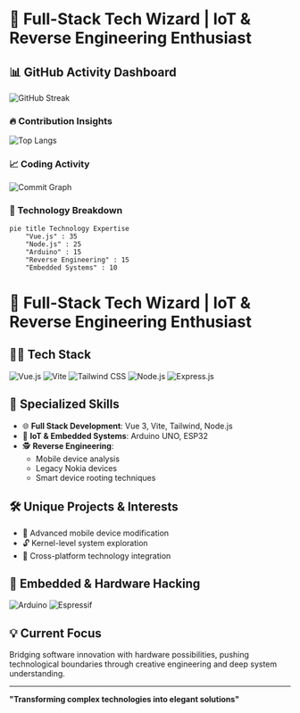 # 🚀 Full-Stack Tech Wizard | IoT & Reverse Engineering Enthusiast

## 📊 GitHub Activity Dashboard

![GitHub Streak](https://github-readme-streak-stats.herokuapp.com/?user=yourusername&theme=dark)

### 🔥 Contribution Insights
![Top Langs](https://github-readme-stats.vercel.app/api/top-langs/?username=yourusername&layout=compact&theme=vision-friendly-dark)

### 📈 Coding Activity
![Commit Graph](https://github-profile-summary-cards.vercel.app/api/cards/profile-details?username=yourusername&theme=dracula)

### 🍩 Technology Breakdown
```mermaid
pie title Technology Expertise
    "Vue.js" : 35
    "Node.js" : 25
    "Arduino" : 15
    "Reverse Engineering" : 15
    "Embedded Systems" : 10
```


# 🚀 Full-Stack Tech Wizard | IoT & Reverse Engineering Enthusiast

## 👨‍💻 Tech Stack
![Vue.js](https://img.shields.io/badge/Vue.js-35495E?style=for-the-badge&logo=vuedotjs&logoColor=4FC08D)
![Vite](https://img.shields.io/badge/Vite-B73BFE?style=for-the-badge&logo=vite&logoColor=FFD62E)
![Tailwind CSS](https://img.shields.io/badge/Tailwind_CSS-38B2AC?style=for-the-badge&logo=tailwind-css&logoColor=white)
![Node.js](https://img.shields.io/badge/Node.js-339933?style=for-the-badge&logo=nodedotjs&logoColor=white)
![Express.js](https://img.shields.io/badge/Express.js-000000?style=for-the-badge&logo=express&logoColor=white)

## 🔬 Specialized Skills
- 🌐 **Full Stack Development**: Vue 3, Vite, Tailwind, Node.js
- 🤖 **IoT & Embedded Systems**: Arduino UNO, ESP32
- 🕵️ **Reverse Engineering**: 
  - Mobile device analysis
  - Legacy Nokia devices
  - Smart device rooting techniques

## 🛠️ Unique Projects & Interests
- 📱 Advanced mobile device modification
- 🔓 Kernel-level system exploration
- 🌈 Cross-platform technology integration

## 🔌 Embedded & Hardware Hacking
![Arduino](https://img.shields.io/badge/Arduino-00979D?style=for-the-badge&logo=Arduino&logoColor=white)
![Espressif](https://img.shields.io/badge/espressif-E7352C?style=for-the-badge&logo=espressif&logoColor=white)

## 💡 Current Focus
Bridging software innovation with hardware possibilities, pushing technological boundaries through creative engineering and deep system understanding.

---
**"Transforming complex technologies into elegant solutions"**
